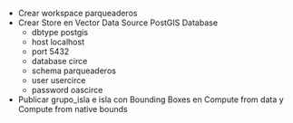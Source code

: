 * Crear workspace parqueaderos
* Crear Store en Vector Data Source PostGIS Database
  * dbtype postgis
  * host localhost
  * port 5432
  * database circe
  * schema parqueaderos
  * user usercirce
  * password oascirce
* Publicar grupo_isla e isla con Bounding Boxes en Compute from data y Compute from native bounds
